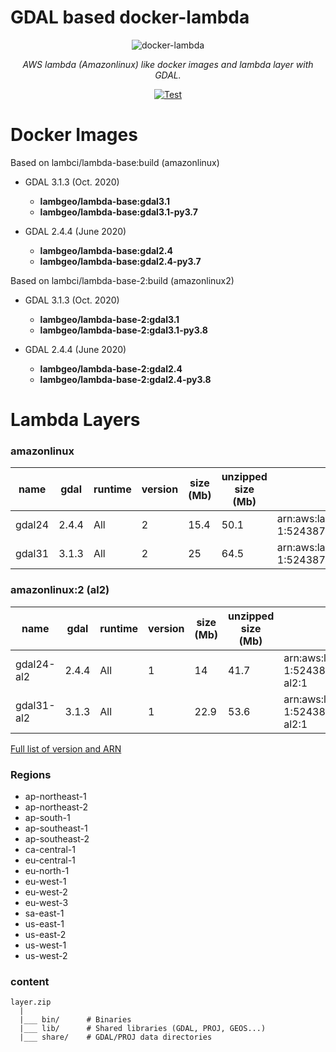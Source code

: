 # GDAL based docker-lambda

<p align="center">
  <img src="" style="max-width: 800px;" alt="docker-lambda"></a>
</p>
<p align="center">
  <em>AWS lambda (Amazonlinux) like docker images and lambda layer with GDAL.</em>
</p>
<p align="center">
  <a href="https://github.com/cogeotiff/rio-tiler/actions?query=workflow%3ACI" target="_blank">
      <img src="https://github.com/cogeotiff/rio-tiler/workflows/CI/badge.svg" alt="Test">
  </a>
</p>


# Docker Images

Based on lambci/lambda-base:build (amazonlinux)
  - GDAL 3.1.3 (Oct. 2020)
    - **lambgeo/lambda-base:gdal3.1**
    - **lambgeo/lambda-base:gdal3.1-py3.7**

  - GDAL 2.4.4 (June 2020)
    - **lambgeo/lambda-base:gdal2.4**
    - **lambgeo/lambda-base:gdal2.4-py3.7**

Based on lambci/lambda-base-2:build (amazonlinux2)
  - GDAL 3.1.3 (Oct. 2020)
    - **lambgeo/lambda-base-2:gdal3.1**
    - **lambgeo/lambda-base-2:gdal3.1-py3.8**

  - GDAL 2.4.4 (June 2020)
    - **lambgeo/lambda-base-2:gdal2.4**
    - **lambgeo/lambda-base-2:gdal2.4-py3.8**


# Lambda Layers

### **amazonlinux**

  name | gdal | runtime | version | size (Mb)| unzipped size (Mb)| arn
  ---|   ---|      ---|      ---|       ---|                ---| ---
  gdal24 |   2.4.4|    All  |        2|      15.4|               50.1| arn:aws:lambda:us-east-1:524387336408:layer:gdal24:2
  gdal31 |   3.1.3|    All  |        2|        25|               64.5| arn:aws:lambda:us-east-1:524387336408:layer:gdal31:2


### **amazonlinux:2 (al2)**

  name | gdal | runtime | version | size (Mb)| unzipped size (Mb)| arn
  ---|   ---|      ---|      ---|       ---|                ---| ---
  gdal24-al2 |   2.4.4|    All  |        1|        14|               41.7| arn:aws:lambda:us-east-1:524387336408:layer:gdal24-al2:1
  gdal31-al2 |   3.1.3|    All  |        1|      22.9|               53.6| arn:aws:lambda:us-east-1:524387336408:layer:gdal31-al2:1


[Full list of version and ARN](/arns.json)

### Regions
- ap-northeast-1
- ap-northeast-2
- ap-south-1
- ap-southeast-1
- ap-southeast-2
- ca-central-1
- eu-central-1
- eu-north-1
- eu-west-1
- eu-west-2
- eu-west-3
- sa-east-1
- us-east-1
- us-east-2
- us-west-1
- us-west-2

### content

```
layer.zip
  |
  |___ bin/      # Binaries
  |___ lib/      # Shared libraries (GDAL, PROJ, GEOS...)
  |___ share/    # GDAL/PROJ data directories
```
